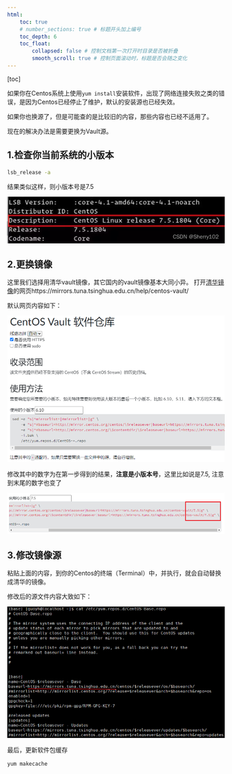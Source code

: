 ```yaml
---
html:
    toc: true
    # number_sections: true # 标题开头加上编号
    toc_depth: 6
    toc_float:
        collapsed: false # 控制文档第一次打开时目录是否被折叠
        smooth_scroll: true # 控制页面滚动时，标题是否会随之变化
---
```


[toc]

如果你在Centos系统上使用`yum install`安装软件，出现了网络连接失败之类的错误，是因为Centos已经停止了维护，默认的安装源也已经失效。

如果你也换源了，但是可能查的是比较旧的内容，那些内容也已经不适用了。

现在的解决办法是需要更换为Vault源。

## 1.检查你当前系统的小版本

```bash
lsb_release -a
```

结果类似这样，则小版本号是7.5

![1723444717760](img/1723444717760.png)

## 2.更换镜像

这里我们选择用清华vault镜像，其它国内的vault镜像基本大同小异。
打开[清华镜像](https://mirrors.tuna.tsinghua.edu.cn/help/centos-vault/)的网页https://mirrors.tuna.tsinghua.edu.cn/help/centos-vault/

默认网页内容如下：

![1723444633529](img/1723444633529.png)


修改其中的数字为在第一步得到的结果，**注意是小版本号**，这里比如说是7.5,
注意到末尾的数字也变了

![1723444668142](img/1723444668142.png)

## 3.修改镜像源

粘贴上面的内容，到你的Centos的终端（Terminal）中，并执行，就会自动替换成清华的镜像。

修改后的源文件内容大致如下：

![1723445224978](img/1723445224978.png)

最后，更新软件包缓存

```bash
yum makecache
```